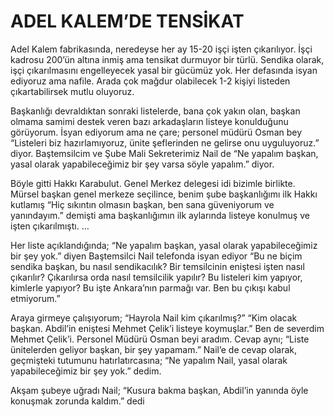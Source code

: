 # ADEL KALEM’DE TENSİKAT

Adel Kalem fabrikasında, neredeyse her ay 15-20 işçi işten çıkarılıyor. İşçi kadrosu 200’ün altına inmiş ama tensikat durmuyor bir türlü. Sendika olarak, işçi çıkarılmasını engelleyecek yasal bir gücümüz yok. Her defasında isyan ediyoruz ama nafile. Arada çok mağdur olabilecek 1-2 kişiyi listeden çıkartabilirsek mutlu oluyoruz.

Başkanlığı devraldıktan sonraki listelerde, bana çok yakın olan, başkan olmama samimi destek veren bazı arkadaşların listeye konulduğunu görüyorum. İsyan ediyorum ama ne çare; personel müdürü Osman bey “Listeleri biz hazırlamıyoruz, ünite şeflerinden ne gelirse onu uyguluyoruz.” diyor. Baştemsilcim ve Şube Mali Sekreterimiz Nail de “Ne yapalım başkan, yasal olarak yapabileceğimiz bir şey varsa söyle yapalım.” diyor.

Böyle gitti Hakkı Karabulut.
Genel Merkez delegesi idi bizimle birlikte. Mürsel başkan genel merkeze seçilince, benim şube başkanlığımı ilk Hakkı kutlamış “Hiç sıkıntın olmasın başkan, ben sana güveniyorum ve yanındayım.” demişti ama başkanlığımın ilk aylarında listeye konulmuş ve işten çıkarılmıştı.
…

Her liste açıklandığında; “Ne yapalım başkan, yasal olarak yapabileceğimiz bir şey yok.” diyen Baştemsilci Nail telefonda isyan ediyor “Bu ne biçim sendika başkan, bu nasıl sendikacılık? Bir temsilcinin eniştesi işten nasıl çıkarılır? Çıkarılırsa orda nasıl temsilcilik yapılır? Bu listeleri kim yapıyor, kimlerle yapıyor? Bu işte Ankara’nın parmağı var. Ben bu çıkışı kabul etmiyorum.”

Araya girmeye çalışıyorum;
“Hayrola Nail kim çıkarılmış?”
“Kim olacak başkan. Abdil’in eniştesi Mehmet Çelik’i listeye koymuşlar.”
Ben de severdim Mehmet Çelik’i. Personel Müdürü Osman beyi aradım. Cevap aynı;
“Liste ünitelerden geliyor başkan, bir şey yapamam.”
Nail’e de cevap olarak, geçmişteki tutumunu hatırlatırcasına;
“Ne yapalım Nail, yasal olarak yapabileceğimiz bir şey yok.” dedim.

Akşam şubeye uğradı Nail;
“Kusura bakma başkan, Abdil’in yanında öyle konuşmak zorunda kaldım.” dedi
